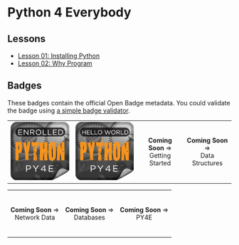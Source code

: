 # Python 4 Everybody

## Lessons

- [Lesson 01: Installing Python](01-InstallingPython/result.md)
- [Lesson 02: Why Program](02-WhyProgram/result.md)

## Badges

These badges contain the official Open Badge metadata. You could validate the badge using [a simple badge validator](https://badgecheck.io/).

<style>

    table {
        width: 100%;
    }

    td {
        text-align: center;
        height: 100px;
    }

</style>

<table>
<tbody>
<tr>
<td><img src="Badges/enrolled.png"></td>
<td><img src="Badges/hello.png"></td>
<td><strong>Coming Soon</strong> => <br> Getting Started</td>
<td><strong>Coming Soon</strong> => <br> Data Structures</td>
</tr>
</tbody>
</table>

<table>
<tbody>
<tr>
<td><strong>Coming Soon</strong> => <br> Network Data</td>
<td><strong>Coming Soon</strong> => <br> Databases</td>
<td><strong>Coming Soon</strong> => <br> PY4E</td>
</tr>
</tbody>
</table>


